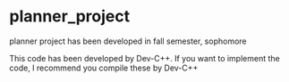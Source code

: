 # planner_project
planner project has been developed in fall semester, sophomore


This code has been developed by Dev-C++. If you want to implement the code, I recommend you compile these by Dev-C++
